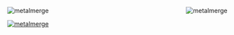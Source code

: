 <p><img align="left" src="https://github-readme-stats-eight-theta.vercel.app/api/top-langs?username=metalmerge&show_icons=true&locale=en&theme=dark" alt="metalmerge" />

&nbsp;<img align="right" src="https://github-readme-stats-eight-theta.vercel.app/api?username=metalmerge&show_icons=true&locale=en&theme=dark" alt="metalmerge" />

<a href="https://github.com/ryo-ma/github-profile-trophy"><img src="https://github-profile-trophy.vercel.app/?username=metalmerge&theme=darkhub&margin-w=10&no-bg=true&column=-1" alt="metalmerge"/></a></p>

